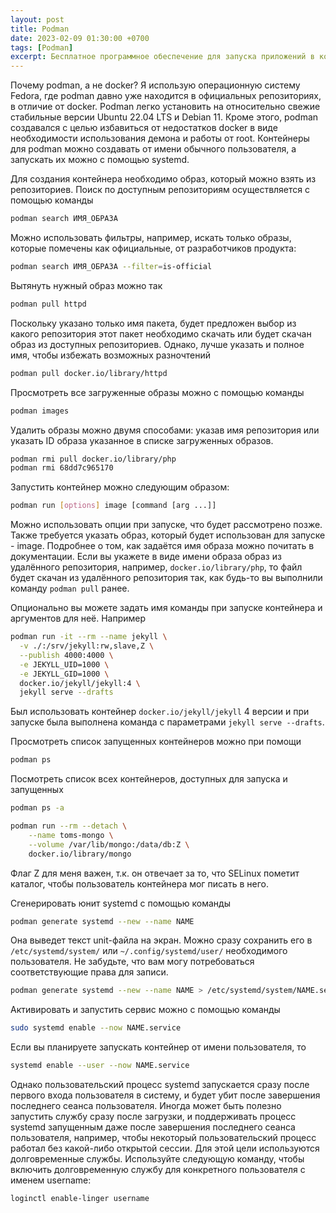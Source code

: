 ```yaml
---
layout: post
title: Podman
date: 2023-02-09 01:30:00 +0700
tags: [Podman]
excerpt: Бесплатное программное обеспечение для запуска приложений в контейнерах
---
```


Почему podman, а не docker? Я использую операционную систему Fedora, где podman давно уже находится в официальных репозиториях, в отличие от docker. Podman легко установить на относительно свежие стабильные версии Ubuntu 22.04 LTS и Debian 11. Кроме этого, podman создавался с целью избавиться от недостатков docker в виде необходимости использования демона и работы от root. Контейнеры для podman можно создавать от имени обычного пользователя, а запускать их можно с помощью systemd.

Для создания контейнера необходимо образ, который можно взять из репозиториев. Поиск по доступным репозиториям осуществляется с помощью команды

```bash
podman search ИМЯ_ОБРАЗА
```

Можно использовать фильтры, например, искать только образы, которые помечены как официальные, от разработчиков продукта:

```bash
podman search ИМЯ_ОБРАЗА --filter=is-official
```

Вытянуть нужный образ можно так

```bash
podman pull httpd
```

Поскольку указано только имя пакета, будет предложен выбор из какого репозитория этот пакет необходимо скачать или будет скачан образ из доступных репозиториев. Однако, лучше указать и полное имя, чтобы избежать возможных разночтений

```bash
podman pull docker.io/library/httpd
```

Просмотреть все загруженные образы можно с помощью команды

```bash
podman images
```

Удалить образы можно двумя способами: указав имя репозитория или указать ID образа указанное в списке загруженных образов.

```bash
podman rmi pull docker.io/library/php
podman rmi 68dd7c965170
```

Запустить контейнер можно следующим образом:

```bash
podman run [options] image [command [arg ...]]
```

Можно использовать опции при запуске, что будет рассмотрено позже. Также требуется указать образ, который будет использован для запуске - image. Подробнее о том, как задаётся имя образа можно почитать в документации. Если вы укажете в виде имени образа образ из удалённого репозитория, например, `docker.io/library/php`, то файл будет скачан из удалённого репозитория так, как будь-то вы выполнили команду `podman pull` ранее.

Опционально вы можете задать имя команды при запуске контейнера и аргументов для неё. Например

```bash
podman run -it --rm --name jekyll \
  -v ./:/srv/jekyll:rw,slave,Z \
  --publish 4000:4000 \
  -e JEKYLL_UID=1000 \
  -e JEKYLL_GID=1000 \
  docker.io/jekyll/jekyll:4 \
  jekyll serve --drafts
```

Был использовать контейнер `docker.io/jekyll/jekyll` 4 версии и при запуске была выполнена команда с параметрами `jekyll serve --drafts`.

Просмотреть список запущенных контейнеров можно при помощи

```bash
podman ps
```

Посмотреть список всех контейнеров, доступных для запуска и запущенных

```bash
podman ps -a
```

```bash
podman run --rm --detach \
    --name toms-mongo \
    --volume /var/lib/mongo:/data/db:Z \
    docker.io/library/mongo
```

Флаг Z для меня важен, т.к. он отвечает за то, что  SELinux пометит каталог, чтобы пользователь контейнера мог писать в него.

Сгенерировать юнит systemd с помощью команды

```bash
podman generate systemd --new --name NAME
```

Она выведет текст unit-файла на экран. Можно сразу сохранить его в `/etc/systemd/system/` или `~/.config/systemd/user/` необходимого пользователя. Не забудьте, что вам могу потребоваться соответствующие права для записи.

```bash
podman generate systemd --new --name NAME > /etc/systemd/system/NAME.service
```

Активировать и запустить сервис можно с помощью команды

```bash
sudo systemd enable --now NAME.service
```

Если вы планируете запускать контейнер от имени пользователя, то

```bash
systemd enable --user --now NAME.service
```

Однако пользовательский процесс systemd запускается сразу после первого входа пользователя в систему, и будет убит после завершения последнего сеанса пользователя. Иногда может быть полезно запустить службу сразу после загрузки, и поддерживать процесс systemd запущенным даже после завершения последнего сеанса пользователя, например, чтобы некоторый пользовательский процесс работал без какой-либо открытой сессии. Для этой цели используются долговременные службы. Используйте следующую команду, чтобы включить долговременную службу для конкретного пользователя с именем username:

```bash
loginctl enable-linger username
```
